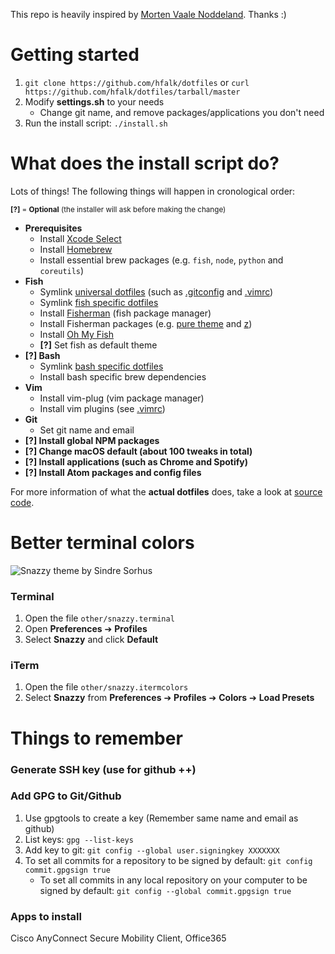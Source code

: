 This repo is heavily inspired by [Morten Vaale Noddeland](https://github.com/mortenvn/new-dotfiles). Thanks :)

# Getting started
1. `git clone https://github.com/hfalk/dotfiles`
or `curl https://github.com/hfalk/dotfiles/tarball/master`
2. Modify **settings.sh** to your needs
    * Change git name, and remove packages/applications you don't need
3. Run the install script: `./install.sh`

# What does the install script do?
Lots of things! The following things will happen in cronological order:

<sub>**[?]** = **Optional** (the installer will ask before making the change)</sub>

* **Prerequisites**
  * Install [Xcode Select](http://osxdaily.com/2014/02/12/install-command-line-tools-mac-os-x/)
  * Install [Homebrew](https://brew.sh/)
  * Install essential brew packages (e.g. `fish`, `node`, `python` and `coreutils`)
* **Fish**
  * Symlink [universal dotfiles](https://github.com/mortenvn/dotfiles/tree/master/dotfiles/universal) (such as  [.gitconfig](https://github.com/mortenvn/dotfiles/blob/master/dotfiles/universal/gitconfig) and [.vimrc](https://github.com/mortenvn/dotfiles/blob/master/dotfiles/universal/vimrc))
  * Symlink [fish specific dotfiles](https://github.com/mortenvn/dotfiles/tree/master/dotfiles/fish)
  * Install [Fisherman](https://fisherman.github.io/) (fish package manager)
  * Install Fisherman packages (e.g. [pure theme](https://github.com/rafaelrinaldi/pure) and [z](https://github.com/rupa/z))
  * Install [Oh My Fish](https://github.com/oh-my-fish/oh-my-fish)
  * **[?]** Set fish as default theme
* **[?] Bash**
  * Symlink [bash specific dotfiles](https://github.com/mortenvn/dotfiles/tree/master/dotfiles/bash)
  * Install bash specific brew dependencies
* **Vim**
  * Install vim-plug (vim package manager)
  * Install vim plugins (see [.vimrc](https://github.com/mortenvn/dotfiles/blob/master/dotfiles/universal/vimrc))
* **Git**
  * Set git name and email
* **[?] Install global NPM packages**
* **[?] Change macOS default (about 100 tweaks in total)**
* **[?] Install applications (such as Chrome and Spotify)**
* **[?] Install Atom packages and config files**

For more information of what the **actual dotfiles** does, take a look at [source code](https://github.com/hfalk/dotfiles/tree/master/dotfiles).


# Better terminal colors
![Snazzy theme by Sindre Sorhus](https://github.com/sindresorhus/terminal-snazzy/raw/master/screenshot.png)


### Terminal
1. Open the file `other/snazzy.terminal`
2. Open **Preferences** ➔ **Profiles**
3. Select **Snazzy** and click **Default**


### iTerm
1. Open the file `other/snazzy.itermcolors`
2. Select **Snazzy** from **Preferences** ➔ **Profiles** ➔ **Colors** ➔ **Load Presets**

# Things to remember
### Generate SSH key (use for github ++)
### Add GPG to Git/Github
1. Use gpgtools to create a key (Remember same name and email as github)
1. List keys: `gpg --list-keys`
2. Add key to git: `git config --global user.signingkey XXXXXXX`
3. To set all commits for a repository to be signed by default: `git config commit.gpgsign true`
   * To set all commits in any local repository on your computer to be signed by default: `git config --global commit.gpgsign true`
### Apps to install
Cisco AnyConnect Secure Mobility Client, Office365
